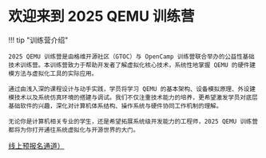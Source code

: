 # 欢迎来到 2025 QEMU 训练营

!!! tip "训练营介绍"

    2025 QEMU 训练营是由格维开源社区（GTOC）与 OpenCamp 训练营联合举办的公益性基础技术训练营。本训练营致力于帮助开发者了解虚拟化核心技术，系统性地掌握 QEMU 的硬件建模方法与虚拟化工具的实际应用。

    通过由浅入深的课程设计与动手实践，学员将学习 QEMU 的基本架构、设备模拟原理、外设建模技术以及系统仿真环境的搭建与调试。我们不仅注重技术能力的培养，更希望激发学员对底层基础软件的兴趣，深化对计算机体系结构、操作系统与硬件协同工作机制的理解。

    无论你是计算机相关专业的学生，还是希望拓展系统级开发能力的工程师，2025 QEMU 训练营都将为你打开通往系统虚拟化与开源世界的大门。

[线上预报名通道）](https://opencamp.cn/qemu/camp/2025/register?code=cMJyhG4owbdmU)
